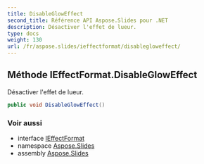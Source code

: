 ```yaml
---
title: DisableGlowEffect
second_title: Référence API Aspose.Slides pour .NET
description: Désactiver l'effet de lueur.
type: docs
weight: 130
url: /fr/aspose.slides/ieffectformat/disablegloweffect/
---
```


## Méthode IEffectFormat.DisableGlowEffect

Désactiver l'effet de lueur.

```csharp
public void DisableGlowEffect()
```

### Voir aussi

* interface [IEffectFormat](../../ieffectformat)
* namespace [Aspose.Slides](../../ieffectformat)
* assembly [Aspose.Slides](../../../)

<!-- NE PAS MODIFIER : généré par xmldocmd pour Aspose.Slides.dll -->